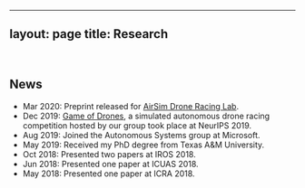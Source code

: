 
---
layout: page
title: Research
---
&nbsp;&nbsp;&nbsp;&nbsp;&nbsp;&nbsp;

## News

* Mar 2020: Preprint released for [AirSim Drone Racing Lab](https://arxiv.org/abs/2003.05654).
* Dec 2019: [Game of Drones](https://www.microsoft.com/en-us/research/academic-program/game-of-drones-competition-at-neurips-2019/), a simulated autonomous drone racing competition hosted by our group took place at NeurIPS 2019. 
* Aug 2019: Joined the Autonomous Systems group at Microsoft. 
* May 2019: Received my PhD degree from Texas A&M University. 
* Oct 2018: Presented two papers at IROS 2018. 
* Jun 2018: Presented one paper at ICUAS 2018.
* May 2018: Presented one paper at ICRA 2018.